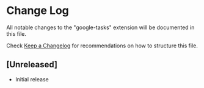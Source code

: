 # Change Log

All notable changes to the "google-tasks" extension will be documented in this file.

Check [Keep a Changelog](http://keepachangelog.com/) for recommendations on how to structure this file.

## [Unreleased]

- Initial release